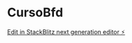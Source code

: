 # CursoBfd

[Edit in StackBlitz next generation editor ⚡️](https://stackblitz.com/~/github.com/Rafa3945/CursoBfd)